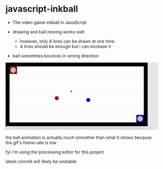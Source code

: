 # javascript-inkball

- The video game inkball in JavaScript

- drawing and ball moving works well
  - however, only 4 lines can be drawn at one time
  - 4 lines should be enough but i can increase it

- ball sometimes bounces in wrong direction

![](inkball_gif2.gif)

the ball animation is actually much smoother than what it shows because the gif's frame rate is low

fyi i'm using the processing editor for this project

latest commit will likely be unstable.



